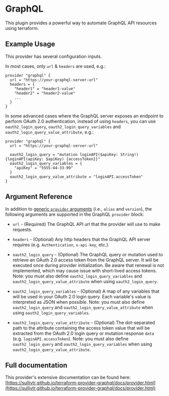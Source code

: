 # <provider> GraphQL

This plugin provides a powerful way to automate GraphQL API resources using terraform.

## Example Usage

This provider has several configuration inputs.

In most cases, only `url` & `headers` are used, e.g.:

```hcl
provider "graphql" {
  url = "https://your-graphql-server-url"
  headers = {
    "header1" = "header1-value"
    "header2" = "header2-value"
    ...
  }
}
```

In some advanced cases where the GraphQL server exposes an endpoint to perform OAuth 2.0 authentication, instead of using `headers`, you can use `oauth2_login_query`, `oauth2_login_query_variables` and `oauth2_login_query_value_attribute`, e.g.:

```hcl
provider "graphql" {
  url = "https://your-graphql-server-url"

  oauth2_login_query = "mutation loginAPI($apiKey: String!) {loginAPI(apiKey: $apiKey) {accessToken}}"
  oauth2_login_query_variables = {
    "apiKey" = "5555-44-33-99"
  }
  oauth2_login_query_value_attribute = "loginAPI.accessToken"
}
```

## Argument Reference

In addition to [generic `provider` arguments](https://www.terraform.io/docs/configuration/providers.html) (i.e., `alias` and `version`), the following arguments are supported in the GraphQL `provider` block:

* `url` - (Required) The GraphQL API url that the provider will use to make requests.

* `headers` - (Optional) Any http headers that the GraphQL API server requires (e.g. `Authentication`, `x-api-key`, etc.).

* `oauth2_login_query` - (Optional) The GraphQL query or mutation used to retrieve an OAuth 2.0 access token from the GraphQL server. It will be executed once during provider initialization. Be aware that renewal is not implemented, which may cause issue with short-lived access tokens. Note: you must also define `oauth2_login_query_variables` and `oauth2_login_query_value_attribute` when using `oauth2_login_query`.

* `oauth2_login_query_variables` - (Optional) A map of any variables that will be used in your OAuth 2.0 login query. Each variable's value is interpreted as JSON when possible. Note: you must also define `oauth2_login_query` and `oauth2_login_query_value_attribute` when using `oauth2_login_query_variables`.

* `oauth2_login_query_value_attribute` - (Optional) The dot-separated path to the attribute containing the access token value that will be extracted from the OAuth 2.0 login query or mutation response `data` (e.g. `loginAPI.accessToken`). Note: you must also define `oauth2_login_query` and `oauth2_login_query_variables` when using `oauth2_login_query_value_attribute`.

## Full documentation

This provider's extensive documentation can be found here: [https://sullivtr.github.io/terraform-provider-graphql/docs/provider.html](https://sullivtr.github.io/terraform-provider-graphql/docs/provider.html)